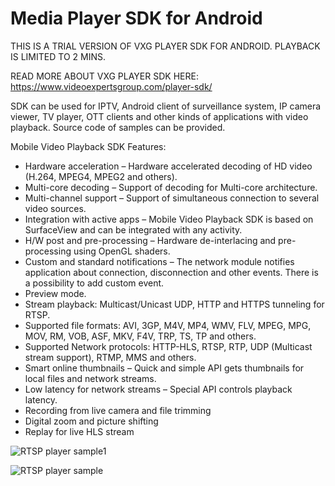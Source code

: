 # Media Player SDK for Android

THIS IS A TRIAL VERSION OF VXG PLAYER SDK FOR ANDROID. PLAYBACK IS LIMITED TO 2 MINS.

READ MORE ABOUT VXG PLAYER SDK HERE: https://www.videoexpertsgroup.com/player-sdk/

SDK can be used for IPTV, Android client of surveillance system, IP camera viewer, TV player, OTT clients and other kinds of applications with video playback. Source code of samples can be provided.

   Mobile Video Playback SDK Features:
   * Hardware acceleration – Hardware accelerated decoding of HD video (H.264, MPEG4, MPEG2 and others).
   * Multi-core decoding – Support of decoding for Multi-core architecture.
   * Multi-channel support – Support of simultaneous connection to several video sources.
   * Integration with active apps – Mobile Video Playback SDK is based on SurfaceView and can be integrated with any activity.
   * H/W post and pre-processing – Hardware de-interlacing and pre-processing using OpenGL shaders.
   * Custom and standard notifications – The network module notifies application about connection, disconnection and other events. There is a possibility to add custom event.
   * Preview mode.
   * Stream playback: Multicast/Unicast UDP, HTTP and HTTPS tunneling for RTSP.
   * Supported file formats: AVI, 3GP, M4V, MP4, WMV, FLV, MPEG, MPG, MOV, RM, VOB, ASF, MKV, F4V, TRP, TS, TP and others.
   * Supported Network protocols: HTTP-HLS, RTSP, RTP, UDP (Multicast stream support), RTMP, MMS and others.
   * Smart online thumbnails – Quick and simple API gets thumbnails for local files and network streams.
   * Low latency for network streams – Special API controls playback latency.
   * Recording from live camera and file trimming
   * Digital zoom and picture shifting
   * Replay for live HLS stream
   
      

![RTSP player sample1](http://www.videoexpertsgroup.com/git/sample1.png)

      

![RTSP player sample](http://www.videoexpertsgroup.com/git/sample2.png)
